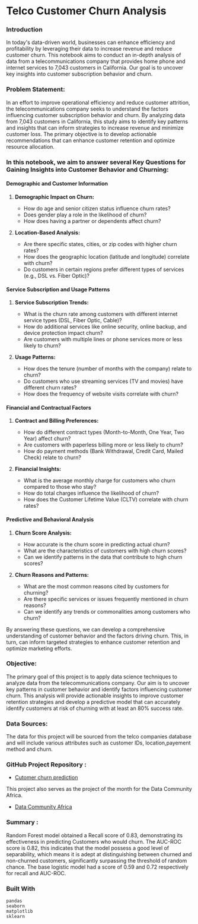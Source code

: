 # Telco Customer Churn Analysis

### Introduction

In today's data-driven world, businesses can enhance efficiency and profitability by leveraging their data to increase revenue and reduce customer churn. This notebook aims to conduct an in-depth analysis of data from a telecommunications company that provides home phone and internet services to 7,043 customers in California. Our goal is to uncover key insights into customer subscription behavior and churn.

### Problem Statement:
In an effort to improve operational efficiency and reduce customer attrition, the telecommunications company seeks to understand the factors influencing customer subscription behavior and churn. By analyzing data from 7,043 customers in California, this study aims to identify key patterns and insights that can inform strategies to increase revenue and minimize customer loss. The primary objective is to develop actionable recommendations that can enhance customer retention and optimize resource allocation.


### In this notebook, we aim to answer several Key Questions for Gaining Insights into Customer Behavior and Churning:

#### Demographic and Customer Information
1. **Demographic Impact on Churn:**
   - How do age and senior citizen status influence churn rates?
   - Does gender play a role in the likelihood of churn?
   - How does having a partner or dependents affect churn?

2. **Location-Based Analysis:**
   - Are there specific states, cities, or zip codes with higher churn rates?
   - How does the geographic location (latitude and longitude) correlate with churn?
   - Do customers in certain regions prefer different types of services (e.g., DSL vs. Fiber Optic)?

#### Service Subscription and Usage Patterns
1. **Service Subscription Trends:**
   - What is the churn rate among customers with different internet service types (DSL, Fiber Optic, Cable)?
   - How do additional services like online security, online backup, and device protection impact churn?
   - Are customers with multiple lines or phone services more or less likely to churn?

2. **Usage Patterns:**
   - How does the tenure (number of months with the company) relate to churn?
   - Do customers who use streaming services (TV and movies) have different churn rates?
   - How does the frequency of website visits correlate with churn?

#### Financial and Contractual Factors
1. **Contract and Billing Preferences:**
   - How do different contract types (Month-to-Month, One Year, Two Year) affect churn?
   - Are customers with paperless billing more or less likely to churn?
   - How do payment methods (Bank Withdrawal, Credit Card, Mailed Check) relate to churn?

2. **Financial Insights:**
   - What is the average monthly charge for customers who churn compared to those who stay?
   - How do total charges influence the likelihood of churn?
   - How does the Customer Lifetime Value (CLTV) correlate with churn rates?

#### Predictive and Behavioral Analysis
1. **Churn Score Analysis:**
   - How accurate is the churn score in predicting actual churn?
   - What are the characteristics of customers with high churn scores?
   - Can we identify patterns in the data that contribute to high churn scores?

2. **Churn Reasons and Patterns:**
   - What are the most common reasons cited by customers for churning?
   - Are there specific services or issues frequently mentioned in churn reasons?
   - Can we identify any trends or commonalities among customers who churn?

By answering these questions, we can develop a comprehensive understanding of customer behavior and the factors driving churn. This, in turn, can inform targeted strategies to enhance customer retention and optimize marketing efforts.

### Objective:
The primary goal of this project is to apply data science techniques to analyze data from the telecommunications company. Our aim is to uncover key patterns in customer behavior and identify factors influencing customer churn. This analysis will provide actionable insights to improve customer retention strategies and develop a predictive model that can accurately identify customers at risk of churning with at least an 80% success rate.

### Data Sources:

The data for this project will be sourced from the telco companies database and will include various attributes such as customer IDs, location,payement method and churn.


### GitHub Project Repository :
* [Cutomer churn prediction](https://github.com/SaliuA/Customer_churn_prediction)

This project also serves as the project of the month for the Data Community Africa.
* [Data Community Africa](https://www.datacommunityafrica.org//)

### Summary :

Random Forest model obtained a Recall score of 0.83, demonstrating its effectiveness in predicting Customers who would churn. The AUC-ROC score is 0.82, this indicates that the model possess a good level of separability, which means it is adept at distinguishing between churned and non-churned customers, significantly surpassing the threshold of random chance. The base logistic model had a score of 0.59 and 0.72 respectively for recall and AUC-ROC.

### Built With

```
pandas
seaborn
matplotlib
sklearn
```
